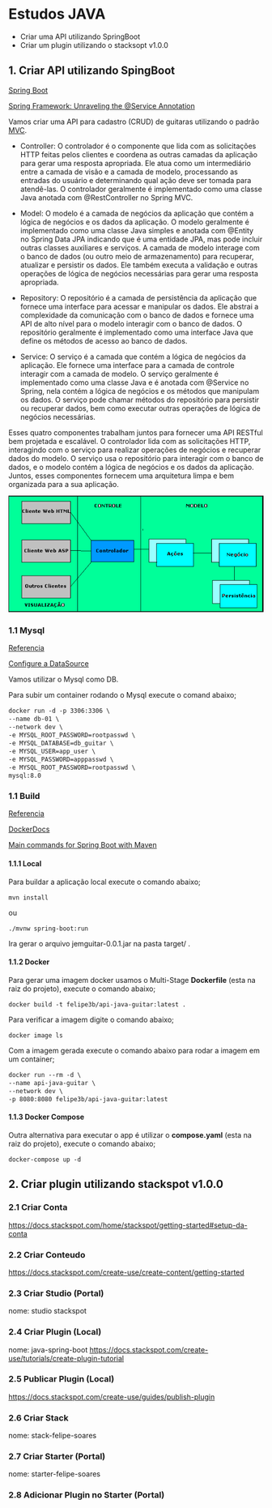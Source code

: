 
# Estudos JAVA

- Criar uma API utilizando SpringBoot 
- Criar um plugin utilizando o stacksopt v1.0.0


## 1. Criar API utilizando SpingBoot

[Spring Boot](https://spring.io/projects/spring-boot)

[Spring Framework: Unraveling the @Service Annotation](https://medium.com/@AlexanderObregon/spring-framework-unraveling-the-service-annotation-363f7d1e55e6)

Vamos criar uma API para cadastro (CRUD) de guitaras utilizando o padrão [MVC](https://www.devmedia.com.br/padrao-mvc-java-magazine/21995).

- Controller: O controlador é o componente que lida com as solicitações HTTP feitas pelos clientes e coordena as outras camadas da aplicação para gerar uma resposta apropriada. Ele atua como um intermediário entre a camada de visão e a camada de modelo, processando as entradas do usuário e determinando qual ação deve ser tomada para atendê-las. O controlador geralmente é implementado como uma classe Java anotada com @RestController no Spring MVC.

- Model: O modelo é a camada de negócios da aplicação que contém a lógica de negócios e os dados da aplicação. O modelo geralmente é implementado como uma classe Java simples e anotada com @Entity no Spring Data JPA indicando que é uma entidade JPA, mas pode incluir outras classes auxiliares e serviços. A camada de modelo interage com o banco de dados (ou outro meio de armazenamento) para recuperar, atualizar e persistir os dados. Ele também executa a validação e outras operações de lógica de negócios necessárias para gerar uma resposta apropriada.

- Repository: O repositório é a camada de persistência da aplicação que fornece uma interface para acessar e manipular os dados. Ele abstrai a complexidade da comunicação com o banco de dados e fornece uma API de alto nível para o modelo interagir com o banco de dados. O repositório geralmente é implementado como uma interface Java que define os métodos de acesso ao banco de dados.

- Service: O serviço é a camada que contém a lógica de negócios da aplicação. Ele fornece uma interface para a camada de controle interagir com a camada de modelo. O serviço geralmente é implementado como uma classe Java e é anotada com @Service no Spring, nela contém a lógica de negócios e os métodos que manipulam os dados. O serviço pode chamar métodos do repositório para persistir ou recuperar dados, bem como executar outras operações de lógica de negócios necessárias.

Esses quatro componentes trabalham juntos para fornecer uma API RESTful bem projetada e escalável. O controlador lida com as solicitações HTTP, interagindo com o serviço para realizar operações de negócios e recuperar dados do modelo. O serviço usa o repositório para interagir com o banco de dados, e o modelo contém a lógica de negócios e os dados da aplicação. Juntos, esses componentes fornecem uma arquitetura limpa e bem organizada para a sua aplicação.

![mvc](./img/mvc.png)


### 1.1 Mysql

[Referencia](https://hub.docker.com/_/mysql)

[Configure a DataSource](https://docs.spring.io/spring-boot/docs/current/reference/htmlsingle/#data.sql.datasource)

Vamos utilizar o Mysql como DB.

Para subir um container rodando o Mysql execute o comand abaixo;

```
docker run -d -p 3306:3306 \
--name db-01 \
--network dev \
-e MYSQL_ROOT_PASSWORD=rootpasswd \
-e MYSQL_DATABASE=db_guitar \
-e MYSQL_USER=app_user \
-e MYSQL_PASSWORD=apppasswd \
-e MYSQL_ROOT_PASSWORD=rootpasswd \
mysql:8.0
```

### 1.1 Build

[Referencia](https://anywhere.epam.com/en/blog/how-to-dockerize-spring-boot-application)

[DockerDocs](https://docs.docker.com/language/java/develop/)

[Main commands for Spring Boot with Maven](https://gustavopeiretti.com/spring-boot-with-maven-wrapper/)

#### 1.1.1 Local

Para buildar a aplicação local execute o comando abaixo;

```
mvn install
```
ou
```
./mvnw spring-boot:run
```

Ira gerar o arquivo jemguitar-0.0.1.jar na pasta target/ .

#### 1.1.2 Docker

Para gerar uma imagem docker usamos o Multi-Stage **Dockerfile** (esta na raiz do projeto), execute o comando abaixo;

```
docker build -t felipe3b/api-java-guitar:latest .
```

Para verificar a imagem digite o comando abaixo;

```
docker image ls
```
Com a imagem gerada execute o comando abaixo para rodar a imagem em um container;

```
docker run --rm -d \
--name api-java-guitar \
--network dev \
-p 8080:8080 felipe3b/api-java-guitar:latest
```

#### 1.1.3 Docker Compose

Outra alternativa para executar o app é utilizar o **compose.yaml** (esta na raiz do projeto), execute o comando abaixo;

```
docker-compose up -d
```

## 2. Criar plugin utilizando stackspot v1.0.0

### 2.1 Criar Conta
https://docs.stackspot.com/home/stackspot/getting-started#setup-da-conta

### 2.2 Criar Conteudo
https://docs.stackspot.com/create-use/create-content/getting-started

### 2.3 Criar Studio (Portal)
nome: studio stackspot

### 2.4 Criar Plugin (Local)
nome: java-spring-boot
https://docs.stackspot.com/create-use/tutorials/create-plugin-tutorial

### 2.5 Publicar Plugin (Local)
https://docs.stackspot.com/create-use/guides/publish-plugin

### 2.6 Criar Stack
nome: stack-felipe-soares

### 2.7 Criar Starter (Portal)
nome: starter-felipe-soares

### 2.8 Adicionar Plugin no Starter (Portal)

